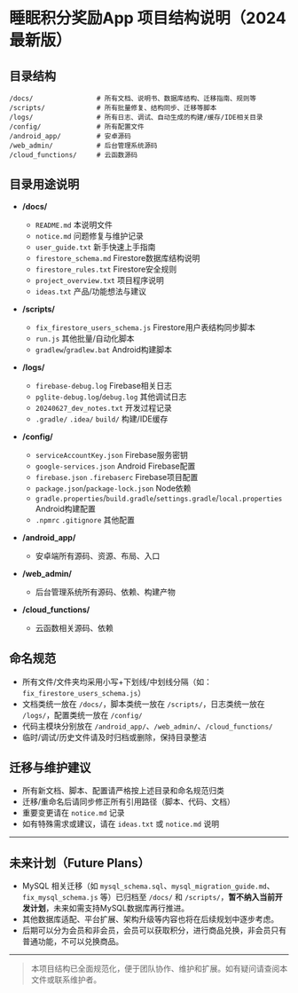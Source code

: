 # 睡眠积分奖励App 项目结构说明（2024最新版）

## 目录结构

```
/docs/                # 所有文档、说明书、数据库结构、迁移指南、规则等
/scripts/             # 所有批量修复、结构同步、迁移等脚本
/logs/                # 所有日志、调试、自动生成的构建/缓存/IDE相关目录
/config/              # 所有配置文件
/android_app/         # 安卓源码
/web_admin/           # 后台管理系统源码
/cloud_functions/     # 云函数源码
```

## 目录用途说明
- **/docs/**
  - `README.md`              本说明文件
  - `notice.md`              问题修复与维护记录
  - `user_guide.txt`         新手快速上手指南
  - `firestore_schema.md`    Firestore数据库结构说明
  - `firestore_rules.txt`    Firestore安全规则
  - `project_overview.txt`   项目程序说明
  - `ideas.txt`              产品/功能想法与建议

- **/scripts/**
  - `fix_firestore_users_schema.js` Firestore用户表结构同步脚本
  - `run.js`                        其他批量/自动化脚本
  - `gradlew`/`gradlew.bat`         Android构建脚本

- **/logs/**
  - `firebase-debug.log`            Firebase相关日志
  - `pglite-debug.log`/`debug.log`  其他调试日志
  - `20240627_dev_notes.txt`        开发过程记录
  - `.gradle/` `.idea/` `build/`    构建/IDE缓存

- **/config/**
  - `serviceAccountKey.json`        Firebase服务密钥
  - `google-services.json`          Android Firebase配置
  - `firebase.json` `.firebaserc`   Firebase项目配置
  - `package.json`/`package-lock.json` Node依赖
  - `gradle.properties`/`build.gradle`/`settings.gradle`/`local.properties` Android构建配置
  - `.npmrc` `.gitignore`           其他配置

- **/android_app/**
  - 安卓端所有源码、资源、布局、入口

- **/web_admin/**
  - 后台管理系统所有源码、依赖、构建产物

- **/cloud_functions/**
  - 云函数相关源码、依赖

## 命名规范
- 所有文件/文件夹均采用小写+下划线/中划线分隔（如：`fix_firestore_users_schema.js`）
- 文档类统一放在 `/docs/`，脚本类统一放在 `/scripts/`，日志类统一放在 `/logs/`，配置类统一放在 `/config/`
- 代码主模块分别放在 `/android_app/`、`/web_admin/`、`/cloud_functions/`
- 临时/调试/历史文件请及时归档或删除，保持目录整洁

## 迁移与维护建议
- 所有新文档、脚本、配置请严格按上述目录和命名规范归类
- 迁移/重命名后请同步修正所有引用路径（脚本、代码、文档）
- 重要变更请在 `notice.md` 记录
- 如有特殊需求或建议，请在 `ideas.txt` 或 `notice.md` 说明

---

## 未来计划（Future Plans）
- MySQL 相关迁移（如 `mysql_schema.sql`、`mysql_migration_guide.md`、`fix_mysql_schema.js` 等）已归档至 `/docs/` 和 `/scripts/`，**暂不纳入当前开发计划**，未来如需支持MySQL数据库再行推进。
- 其他数据库适配、平台扩展、架构升级等内容也将在后续规划中逐步考虑。
- 后期可以分为会员和非会员，会员可以获取积分，进行商品兑换，非会员只有普通功能，不可以兑换商品。
---

> 本项目结构已全面规范化，便于团队协作、维护和扩展。如有疑问请查阅本文件或联系维护者。
